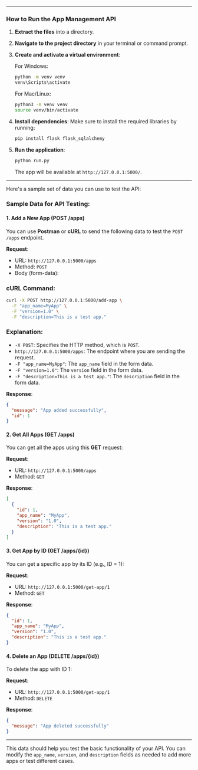

---

### How to Run the App Management API

1. **Extract the files** into a directory.

2. **Navigate to the project directory** in your terminal or command prompt.

3. **Create and activate a virtual environment**:

   For Windows:
   ```bash
   python -m venv venv
   venv\Scripts\activate
   ```

   For Mac/Linux:
   ```bash
   python3 -m venv venv
   source venv/bin/activate
   ```

4. **Install dependencies**:
   Make sure to install the required libraries by running:
   ```bash
   pip install flask flask_sqlalchemy
   ```

5. **Run the application**:
   ```bash
   python run.py
   ```

   The app will be available at `http://127.0.0.1:5000/`.

---
Here's a sample set of data you can use to test the API:

### Sample Data for API Testing:

#### 1. **Add a New App (POST /apps)**

You can use **Postman** or **cURL** to send the following data to test the `POST /apps` endpoint.

**Request**:
- URL: `http://127.0.0.1:5000/apps`
- Method: `POST`
- Body (form-data):



### cURL Command:
```bash
curl -X POST http://127.0.0.1:5000/add-app \
  -F "app_name=MyApp" \
  -F "version=1.0" \
  -F "description=This is a test app."
```

### Explanation:
- `-X POST`: Specifies the HTTP method, which is `POST`.
- `http://127.0.0.1:5000/apps`: The endpoint where you are sending the request.
- `-F "app_name=MyApp"`: The `app_name` field in the form data.
- `-F "version=1.0"`: The `version` field in the form data.
- `-F "description=This is a test app."`: The `description` field in the form data.



**Response**:
```json
{
  "message": "App added successfully",
  "id": 1
}
```

#### 2. **Get All Apps (GET /apps)**

You can get all the apps using this **GET** request:

**Request**:
- URL: `http://127.0.0.1:5000/apps`
- Method: `GET`

**Response**:
```json
[
  {
    "id": 1,
    "app_name": "MyApp",
    "version": "1.0",
    "description": "This is a test app."
  }
]
```

#### 3. **Get App by ID (GET /apps/{id})**

You can get a specific app by its ID (e.g., ID = 1):

**Request**:
- URL: `http://127.0.0.1:5000/get-app/1`
- Method: `GET`

**Response**:
```json
{
  "id": 1,
  "app_name": "MyApp",
  "version": "1.0",
  "description": "This is a test app."
}
```

#### 4. **Delete an App (DELETE /apps/{id})**

To delete the app with ID 1:

**Request**:
- URL: `http://127.0.0.1:5000/get-app/1`
- Method: `DELETE`

**Response**:
```json
{
  "message": "App deleted successfully"
}
```

---

This data should help you test the basic functionality of your API. You can modify the `app_name`, `version`, and `description` fields as needed to add more apps or test different cases.